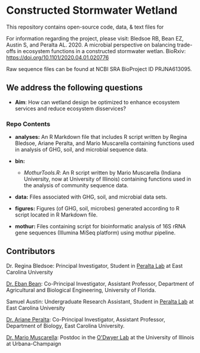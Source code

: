 # Constructed Stormwater Wetland

This repository contains open-source code, data, & text files for 

For information regarding the project, please visit: 
Bledsoe RB, Bean EZ, Austin S, and Peralta AL. 2020. A microbial perspective on balancing trade-offs in ecosystem 
functions in a constructed stormwater wetlan. BioRxiv: https://doi.org/10.1101/2020.04.01.020776  

Raw sequence files can be found at NCBI SRA BioProject ID PRJNA613095.

## We address the following questions

* **Aim**: How can wetland design be optimized to enhance ecosystem services and reduce ecosystem disservices?

### Repo Contents

* **analyses:** An R Markdown file that includes R script written by Regina Bledsoe, Ariane Peralta, and Mario Muscarella containing functions used in analysis of GHG, soil, and microbial sequence data.

* **bin:** 
	* *MothurTools.R*: An R script written by Mario Muscarella (Indiana University, now at University of Illinois) containing functions used in the analysis of community sequence data.

* **data:** Files associated with GHG, soil, and microbial data sets. 

* **figures:** Figures (of GHG, soil, microbes) generated according to R script located in R Markdown file.

* **mothur:** Files containing script for bioinformatic analysis of 16S rRNA gene sequences (Illumina MiSeq platform) using mothur pipeline.

## Contributors

Dr. Regina Bledsoe: Principal Investigator, Student in [Peralta Lab](http://www.peraltalab.com) at East Carolina University

[Dr. Eban Bean](https://abe.ufl.edu/people/faculty/eban-bean/): Co-Principal Investigator, Assistant Professor, Department of Agricultural and Biological Engineering, University of Florida.

Samuel Austin: Undergraduate Research Assistant, Student in [Peralta Lab](http://www.peraltalab.com) at East Carolina University

[Dr. Ariane Peralta](http://www.peraltalab.com): Co-Principal Investigator, Assistant Professor, Department of Biology, East Carolina University. 

[Dr. Mario Muscarella](http://mmuscarella.github.io/): Postdoc in the [O'Dwyer Lab](https://publish.illinois.edu/odwyerlab/) at the University of Illinois at Urbana-Champaign
